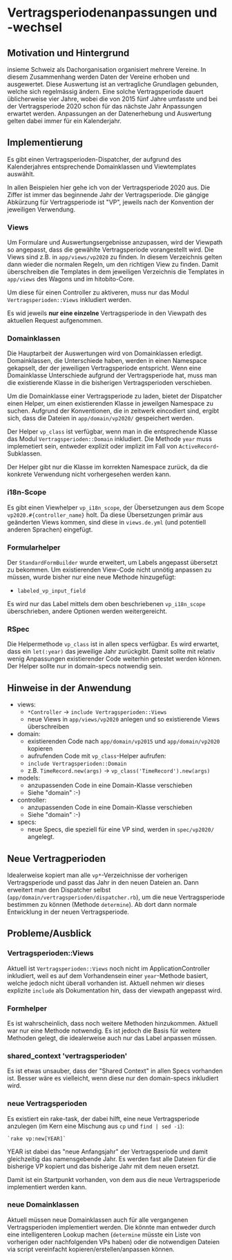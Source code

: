 # Vertragsperiodenanpassungen und -wechsel

## Motivation und Hintergrund

insieme Schweiz als Dachorganisation organisiert mehrere Vereine. In diesem Zusammenhang werden
Daten der Vereine erhoben und ausgewertet. Diese Auswertung ist an vertragliche Grundlagen gebunden,
welche sich regelmässig ändern. Eine solche Vertragsperiode dauert üblicherweise vier Jahre, wobei die
von 2015 fünf Jahre umfasste und bei der Vertragsperiode 2020 schon für das nächste Jahr Anpassungen
erwartet werden. Anpassungen an der Datenerhebung und Auswertung gelten dabei immer für ein
Kalenderjahr.

## Implementierung

Es gibt einen Vertragsperioden-Dispatcher, der aufgrund des Kalenderjahres entsprechende Domainklassen
und Viewtemplates auswählt.

In allen Beispielen hier gehe ich von der Vertragsperiode 2020 aus. Die Ziffer ist immer das
beginnende Jahr der Vertragsperiode. Die gängige Abkürzung für Vertragsperiode ist "VP", jeweils
nach der Konvention der jeweiligen Verwendung.

### Views

Um Formulare und Auswertungsergebnisse anzupassen, wird der Viewpath so angepasst, dass die gewählte
Vertragsperiode vorangestellt wird. Die Views sind z.B. in `app/views/vp2020` zu finden. In diesem
Verzeichnis gelten dann wieder die normalen Regeln, um den richtigen View zu finden. Damit
überschreiben die Templates in dem jeweiligen Verzeichnis die Templates in `app/views` des Wagons
und im hitobito-Core.

Um diese für einen Controller zu aktiveren, muss nur das Modul `Vertragsperioden::Views` inkludiert
werden.

Es wid jeweils **nur eine einzelne** Vertragsperiode in den Viewpath des aktuellen Request aufgenommen.

### Domainklassen

Die Hauptarbeit der Auswertungen wird von Domainklassen erledigt. Domainklassen, die Unterschiede
haben, werden in einen Namespace gekapselt, der der jeweiligen Vertragsperiode entspricht. Wenn eine
Domainklasse Unterschiede aufgrund der Vertragsperiode hat, muss man die existierende Klasse in die
bisherigen Vertragsperioden verschieben.

Um die Domainklasse einer Vertragsperiode zu laden, bietet der Dispatcher einen Helper, um einen
existierenden Klasse in jeweilgen Namespace zu suchen. Aufgrund der Konventionen, die in zeitwerk
eincodiert sind, ergibt sich, dass die Dateien in `app/domain/vp2020/` gespeichert werden.

Der Helper `vp_class` ist verfügbar, wenn man in die entsprechende Klasse das Modul
`Vertragsperioden::Domain` inkludiert. Die Methode `year` muss implemetiert sein, entweder explizit
oder implizit im Fall von `ActiveRecord`-Subklassen.

Der Helper gibt nur die Klasse im korrekten Namespace zurück, da die konkrete Verwendung nicht
vorhergesehen werden kann.

### i18n-Scope

Es gibt einen Viewhelper `vp_i18n_scope`, der Übersetzungen aus dem Scope `vp2020.#{controller_name}`
holt. Da diese Übersetzungen primär aus geänderten Views kommen, sind diese in `views.de.yml` (und
potentiell anderen Sprachen) eingefügt.

### Formularhelper

Der `StandardFormBuilder` wurde erweitert, um Labels angepasst übersetzt zu bekommen. Um
existierenden View-Code nicht unnötig anpassen zu müssen, wurde bisher nur eine neue Methode
hinzugefügt:

- `labeled_vp_input_field`

Es wird nur das Label mittels dem oben beschriebenen `vp_i18n_scope` überschrieben, andere Optionen
werden weitergereicht.

### RSpec

Die Helpermethode `vp_class` ist in allen specs verfügbar. Es wird erwartet, dass ein `let(:year)`
das jeweilige Jahr zurückgibt. Damit sollte mit relativ wenig Anpassungen existierender Code
weiterhin getestet werden können. Der Helper sollte nur in domain-specs notwendig sein.

## Hinweise in der Anwendung

- views:
  - `*Controller` -> `include Vertragsperioden::Views`
  - neue Views in `app/views/vp2020` anlegen und so existierende Views überschreiben
- domain:
  - existierenden Code nach `app/domain/vp2015` und `app/domain/vp2020` kopieren
  - aufrufenden Code mit `vp_class`-Helper aufrufen:
  - `include Vertragsperioden::Domain`
  - z.B. `TimeRecord.new(args)` -> `vp_class('TimeRecord').new(args)`
- models:
  - anzupassenden Code in eine Domain-Klasse verschieben
  - Siehe "domain" :-)
- controller:
  - anzupassenden Code in eine Domain-Klasse verschieben
  - Siehe "domain" :-)
- specs:
  - neue Specs, die speziell für eine VP sind, werden in `spec/vp2020/` angelegt.

## Neue Vertragperioden

Idealerweise kopiert man alle `vp*`-Verzeichnisse der vorherigen Vertragsperiode und passt das Jahr
in den neuen Dateien an. Dann erweitert man den Dispatcher selbst
(`app/domain/vertragsperioden/dispatcher.rb`), um die neue Vertragsperiode bestimmen zu können
(Methode `determine`). Ab dort dann normale Entwicklung in der neuen Vertragsperiode.

## Probleme/Ausblick

### Vertragsperioden::Views

Aktuell ist `Vertragsperioden::Views` noch nicht im ApplicationController inkludiert, weil es auf
dem Vorhandensein einer `year`-Methode basiert, welche jedoch nicht überall vorhanden ist. Aktuell
nehmen wir dieses explizite `include` als Dokumentation hin, dass der viewpath angepasst wird.

### Formhelper

Es ist wahrscheinlich, dass noch weitere Methoden hinzukommen. Aktuell war nur eine Methode
notwendig. Es ist jedoch die Basis für weitere Methoden gelegt, die idealerweise auch nur das Label
anpassen müssen.

### shared_context 'vertragsperioden'

Es ist etwas unsauber, dass der "Shared Context" in allen Specs vorhanden ist. Besser wäre es
vielleicht, wenn diese nur den domain-specs inkludiert wird.

### neue Vertragsperioden

Es existiert ein rake-task, der dabei hilft, eine neue Vertragsperiode
anzulegen (im Kern eine Mischung aus `cp` und `find | sed -i`):

    `rake vp:new[YEAR]`

YEAR ist dabei das "neue Anfangsjahr" der Vertragsperiode und damit
gleichzeitig das namensgebende Jahr. Es werden fast alle Dateien für die
bisherige VP kopiert und das bisherige Jahr mit dem neuen ersetzt.

Damit ist ein Startpunkt vorhanden, von dem aus die neue Vertragsperiode
implementiert werden kann.

### neue Domainklassen

Aktuell müssen neue Domainklassen auch für alle vergangenen Vertragsperioden implementiert werden.
Die könnte man entweder durch eine intelligenteren Lookup machen (`determine` müsste ein Liste von
vorherigen oder nachfolgenden VPs haben) oder die notwendigen Dateien via script vereinfacht
kopieren/erstellen/anpassen können.
